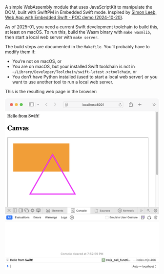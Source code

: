 A simple WebAssembly module that uses JavaScriptKit to manipulate the DOM, built with SwiftPM in Embedded Swift mode. Inspired by [Simon Leeb, Web App with Embedded Swift - POC demo (2024-10-20)](https://forums.swift.org/t/web-app-with-embedded-swift-poc-demo/75486).

As of 2025-01, you need a current Swift development toolchain to build this, at least on macOS. To run this, build the Wasm binary with `make wasmlib`, then start a local web server with `make server`.

The build steps are documented in the `Makefile`. You’ll probably have to modify them if:

- You’re not on macOS, or
- You are on macOS, but your installed Swift toolchain is not in `~/Library/Developer/Toolchain/swift-latest.xctoolchain`, or
- You don’t have Python installed (used to start a local web server) or you want to use another tool to run a local web server.

This is the resulting web page in the browser:

![Screenshot of a browser window displaying a pink stroked triangle in front of a filled orange rectangle](assets/browser-screenshot.png)
